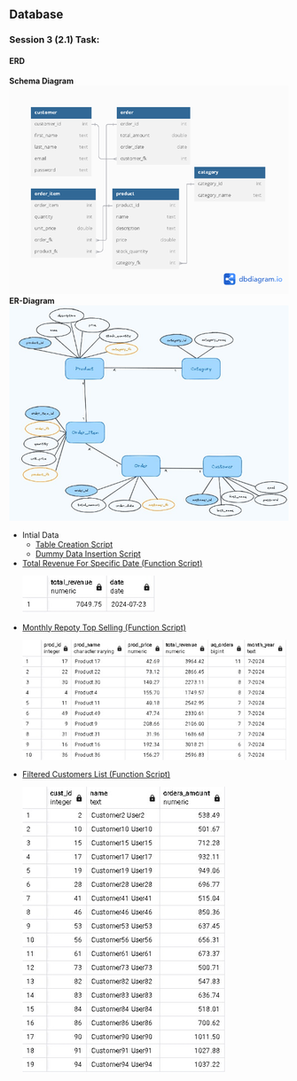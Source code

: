 ## Database

### Session 3 (2.1) Task:

#### ERD

<p>
<b>Schema Diagram</b>
<img src="e-commerce-db-schema.png" />
<b>ER-Diagram</b>
<img src="e_commerce-ERD.jpg" />
</p>

- Intial Data
  - [Table Creation Script](Create%20tables.sql)
  - [Dummy Data Insertion Script](Insert%20Data.sql)
- [Total Revenue For Specific Date (Function Script)](Total%20Revenue-Specific%20Date_Function.sql)
    <p><img src="Total-Revenue-Result.jpg" /></p>
- [Monthly Repoty Top Selling (Function Script) ](Monthly%20Report%20Top%20Selling_Function.sql)
    <p><img src="Top-Ten-Selling-Product-Results.jpg" /></p>
- [Filtered Customers List (Function Script) ](Filtered_Customers_List.sql)
    <p><img src="Filtered_Customer_List_Result.jpg" /></p>
